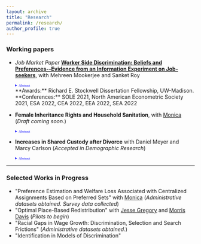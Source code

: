```yaml
---
layout: archive
title: "Research"
permalink: /research/
author_profile: true
---
```


### Working papers


- *Job Market Paper*     [**Worker Side Discrimination: Beliefs and Preferences--Evidence from an Information Experiment on Job-seekers**](https://ssc.wisc.edu/~alam4/Alam_JMP.pdf), with Mehreen Mookerjee and Sanket Roy    
    <details style="font-size:80%; font-family:Verdana; width =20%;">  <summary style="color:blue; font-family:courier; font-size:80%; font-family:Verdana; width=80%;"> Abstract </summary> We provide novel evidence on the distribution of workers' preferences on manager's gender and their beliefs on manager's mentoring ability. We design and conduct a novel within-worker information experiment and embed it in a hypothetical job choice survey for job-seekers. We find that on average there exists an underlying preference of workers to work for female managers, willing to give up 1.3-2.2% of average annual wages. However, the lack of information on manager's mentoring ability leads both preferences and beliefs of workers to influence job choice. On average workers believe that male managers are better mentors counteracting their underlying preferences. This lack of information does not allow job choices of workers to reflect the average underlying preference to work for female managers. The distribution reveals that 60% of workers prefer to work for female managers, and in the absence of information on manager mentoring ability 62% believed male managers to be better mentors, with policy relevant heterogeneity across maternal education and majors of workers. An ex-post survey where workers beliefs are directly elicited corroborate this finding.  Our results suggest that this information gap could lead to sub-optimal promotion of females to managerial positions, and firm executives who do not prefer female managers could use these information rents to generate glass ceilings for females. </details>    
    **Awards:** Richard E. Stockwell Dissertation Fellowship, UW-Madison.
    **Conferences:** SOLE 2021, North American Econometric Society 2021, ESA 2022, CEA 2022, EEA 2022, SEA 2022
 

- **Female Inheritance Rights and Household Sanitation**, with [Monica](https://sites.google.com/view/monicauwmadison) (*Draft coming soon.*)
     <details style="font-size:80%; font-family:Verdana; width =20%;">  <summary style="color:blue; font-family:courier; font-size:80%; font-family:Verdana; width=80%;"> Abstract </summary>  Health hazards due to open defecation are most prominent in India. Females benefit from toilets in households more than males. In this paper we estimate the impact of increased inheritance rights of females on the presence of a toilet in the household. Daughters being usually married away to the household of the groom, available household level nationally representative data do not have all original (natal) household characteristics – which determines treatment eligibility. Under generic assumptions, we show that when the treatment is partially observed to the researcher, we can derive a lower bound on the average treatment effect in a difference in differences framework. We estimate that the policy increased the probability of the presence of a toilet in the household a woman is married into, by at least 4.3% points. We uncover conditional treatment effects by the age of the daughter at the time of policy implementation and find it to be the largest for the group of females who were the youngest at the time of policy implementation.  </details>
        
- **Increases in Shared Custody after Divorce** with Daniel Meyer and Marcy Carlson (_Accepted in Demographic Research_)
     <details style="font-size:80%; font-family:Verdana; width =20%;">  <summary style="color:blue; font-family:courier; font-size:80%; font-family:Verdana; width=80%;"> Abstract</summary>  This paper provides new evidence on the time trend in shared physical custody after divorce in the U.S., using eight waves of data from the Current Population Survey - Child Support Supplement. We find that the likelihood of shared custody more than doubled between divorces that occurred before 1985 and those in 2010-2014, from 12% to 28%. We show that non-Hispanic Whites and those who are more socioeconomically advantaged are more likely to have shared custody. Using more formal methods we show that the increase cannot be explained by changes in the characteristics of those divorcing; instead, we infer that this is the result of changing norms and policies that favor shared custody. Finally, this paper complements previous analyses using court record data from Wisconsin and shows that while the rate of shared custody in Wisconsin is higher than the national rate, a large increase over time has occurred in the nation as well as in Wisconsin. These changing patterns have important implications for children’s living arrangements and for the parental investments that children receive after their parents’ divorce  </details>
     
---

### Selected Works in Progress
<!-- a comment -->
- "Preference Estimation and Welfare Loss Associated with Centralized Assignments Based on Preferred Sets" with [Monica](https://sites.google.com/view/monicauwmadison) (*Administrative datasets obtained. Survey data collected*)
- "Optimal Place-Based Redistribution" with [Jesse Gregory](https://www.ssc.wisc.edu/~jmgregory/) and [Morris Davis](http://morris.marginalq.com) (*Pilots to begin*)
- "Racial Gaps in Wage Growth: Discrimination, Selection and Search Frictions" (*Administrative datasets obtained.*)
- "Identification in Models of Discrimination" 
